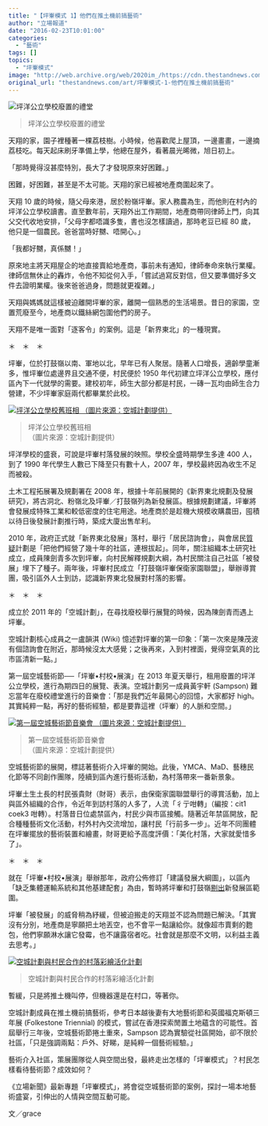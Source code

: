 ```yaml
---
title: "【坪輋模式 1】他們在推土機前搞藝術"
author: "立場報道"
date: "2016-02-23T10:01:00"
categories:
  - "藝術"
tags: []
topics:
  - "坪輋模式"
image: "http://web.archive.org/web/2020im_/https://cdn.thestandnews.com/media/photos/cache/12746276_10153501950246656_84771889_n_VXZyy_qTWlv_1200x0.png"
original_url: "thestandnews.com/art/坪輋模式-1-他們在推土機前搞藝術"
---
```

![坪洋公立學校廢置的禮堂](http://web.archive.org/web/2020im_/https://cdn.thestandnews.com/media/photos/cache/12746276_10153501950246656_84771889_n_VXZyy_qTWlv_1200x0.png)

> 坪洋公立學校廢置的禮堂

天翔的家，園子裡種著一棵荔枝樹。小時候，他喜歡爬上屋頂，一邊畫畫，一邊摘荔枝吃。每天起床刷牙準備上學，他總在屋外，看著晨光晞微，旭日初上。

「那時覺得沒甚麼特別，長大了才發現原來好困難。」

困難，好困難，甚至是不太可能。天翔的家已經被地產商圍起來了。

天翔 10 歲的時候，隨父母來港，居於粉嶺坪輋。家人務農為生，而他則在村內的坪洋公立學校讀書。直至數年前，天翔外出工作期間，地產商帶同律師上門，向其父交代收地安排，「父母字都唔識多隻，書也沒怎樣讀過，那時老豆已經 80 歲，他只是一個農民。爸爸當時好嬲、唔開心。」

「我都好嬲，真係嬲！」

原來地主將天翔屋企的地直接賣給地產商，事前未有通知，律師奉命來執行業權。律師信無休止的轟炸，令他不知從何入手，「嘗試過寫反對信，但又要準備好多文件去證明業權。後來爸爸過身，問題就更複雜。」

天翔與媽媽就這樣被迫離開坪輋的家，離開一個熟悉的生活場景。昔日的家園，空置荒廢至今，地產商以鐵絲網包圍他們的房子。

天翔不是唯一面對「逐客令」的案例。這是「新界東北」的一種現實。

＊　＊　＊

坪輋，位於打鼓嶺以南、軍地以北，早年已有人聚居。隨著人口增長，適齡學童漸多，惟坪輋位處邊界且交通不便，村民便於 1950 年代初建立坪洋公立學校，應付區內下一代就學的需要。建校初年，師生大部分都是村民，一磚一瓦均由師生合力營建，不少坪輋家庭兩代都畢業於此校。

[![坪洋公立學校舊班相
（圖片來源：空城計劃提供）](http://web.archive.org/web/2020im_/https://cdn.thestandnews.com/media/photos/cache/pyps-groupfoto_0iWPA_1200x0.jpg)](http://web.archive.org/web/20210628093937/https://cdn.thestandnews.com/media/photos/cache/pyps-groupfoto_0iWPA_1200x0.jpg)

> 坪洋公立學校舊班相  
（圖片來源：空城計劃提供）

坪洋學校的盛衰，可說是坪輋村落發展的映照。學校全盛時期學生多達 400 人，到了 1990 年代學生人數已下降至只有數十人，2007 年，學校最終因為收生不足而被殺。

土木工程拓展署及規劃署在 2008 年，根據十年前展開的《新界東北規劃及發展研究》，將古洞北、粉嶺北及坪輋／打鼓嶺列為新發展區。根據規劃建議，坪輋將會發展成特殊工業和較低密度的住宅用途。地產商於是趁機大規模收購農田，囤積以待日後發展計劃推行時，築成大廈出售牟利。

2010 年，政府正式就「新界東北發展」落村，舉行「居民諮詢會」，與會居民[質疑](http://web.archive.org/web/20210628093937/http://www.inmediahk.net/node/1005904)計劃是「把他們經營了幾十年的社區，連根拔起」。同年，關注組織本土研究社成立，成員陳劍青多次到坪輋，向村民解釋規劃大綱，為村民關注自己社區「被發展」埋下了種子。兩年後，坪輋村民成立「打鼓嶺坪輋保衛家園聯盟」，舉辦導賞團，吸引區外人士到訪，認識新界東北發展對村落的影響。

＊　＊　＊

成立於 2011 年的「空城計劃」，在尋找廢校舉行展覽的時候，因為陳劍青而遇上坪輋。

空城計劃核心成員之一盧韻淇 (Wiki) 憶述對坪輋的第一印象：「第一次來是陳茂波有個諮詢會在附近，那時候沒太大感覺；之後再來，入到村裡面，覺得空氣真的比市區清新一點。」

第一屆空城藝術節──「坪輋•村校•展演」在 2013 年夏天舉行，租用廢置的坪洋公立學校，進行為期四日的展覽、表演。空城計劃另一成員黃宇軒 (Sampson) 難忘當年在廢校禮堂進行的音樂會：「那是我們近年最開心的回憶，大家都好 high。其實純粹一點，再好的藝術經驗，都是要靠這裡（坪輋）的人脈和空間。」

[![第一屆空城藝術節音樂會
（圖片來源：空城計劃提供）](http://web.archive.org/web/2020im_/https://cdn.thestandnews.com/media/photos/cache/concert_L65kR_1200x0.jpg)](http://web.archive.org/web/20210628093937/https://cdn.thestandnews.com/media/photos/cache/concert_L65kR_1200x0.jpg)

> 第一屆空城藝術節音樂會  
（圖片來源：空城計劃提供）

空城藝術節的展開，標誌著藝術介入坪輋的開始。此後，YMCA、MaD、藝穗民化節等不同創作團隊，陸續到區內進行藝術活動，為村落帶來一番新景象。

坪輋土生土長的村民張貴財（財哥）表示，由保衛家園聯盟舉行的導賞活動，加上與區外組織的合作，令近年到訪村落的人多了，人流「彳亍咁轉」（編按：cit1 coek3 咁轉）。村落昔日位處禁區內，村民少與市區接觸。隨著近年禁區開放，配合種種藝術文化活動，村外村內交流增加，讓村民「行前多一步」。近年不同團體在坪輋擺放的藝術裝置和繪畫，財哥更給予高度評價：「美化村落，大家就愛惜多了」。

＊　＊　＊

就在「坪輋•村校•展演」舉辦那年，政府公佈修訂「建議發展大綱圖」，以區內「缺乏集體運輸系統和其他基建配套」為由，暫時將坪輋和打鼓嶺[剔出](http://web.archive.org/web/20210628093937/http://www.nentnda.gov.hk/chi/study.html)新發展區範圍。

坪輋「被發展」的威脅稍為紓緩，但被迫搬走的天翔並不認為問題已解決。「其實沒有分別，地產商是寧願把土地丟空，也不會平一點讓給你。就像超市賣剩的麭包，他們寧願淋水讓它發霉，也不讓露宿者吃。社會就是那麼不文明，以利益主義去思考。」

[![空城計劃與村民合作的村落彩繪活化計劃](http://web.archive.org/web/2020im_/https://cdn.thestandnews.com/media/photos/cache/pc-village_VO3IV_1200x0.jpg)](http://web.archive.org/web/20210628093937/https://cdn.thestandnews.com/media/photos/cache/pc-village_VO3IV_1200x0.jpg)

> 空城計劃與村民合作的村落彩繪活化計劃

暫緩，只是將推土機叫停，但機器還是在村口，等著你。

空城計劃成員在推土機前搞藝術，參考日本越後妻有大地藝術節和英國福克斯頓三年展 (Folkestone Triennial) 的模式，嘗試在香港探索閒置土地蘊含的可能性。首屆舉行三年後，空城藝術節捲土重來，Sampson 認為實驗從社區開始，卻不限於社區，「只是強調兩點：戶外、好睇，是純粹一個藝術經驗。」

藝術介入社區，策展團隊從人與空間出發，最終走出怎樣的「坪輋模式」？村民怎樣看待藝術節？成效如何？

《立場新聞》最新專題「坪輋模式」，將會從空城藝術節的案例，探討一場本地藝術盛宴，引伸出的人情與空間互動可能。

文／grace